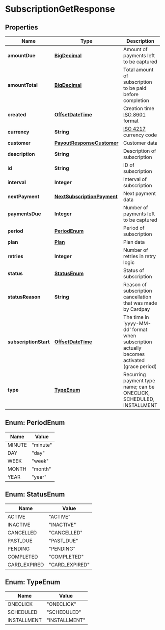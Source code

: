 
# SubscriptionGetResponse

## Properties
Name | Type | Description | Notes
------------ | ------------- | ------------- | -------------
**amountDue** | [**BigDecimal**](BigDecimal.md) | Amount of payments left to be captured |  [optional]
**amountTotal** | [**BigDecimal**](BigDecimal.md) | Total amount of subscription to be paid before completion |  [optional]
**created** | [**OffsetDateTime**](OffsetDateTime.md) | Creation time [ISO 8601](https://en.wikipedia.org/wiki/ISO_8601) format | 
**currency** | **String** | [ISO 4217](https://en.wikipedia.org/wiki/ISO_4217) currency code |  [optional]
**customer** | [**PayoutResponseCustomer**](PayoutResponseCustomer.md) | Customer data | 
**description** | **String** | Description of subscription | 
**id** | **String** | ID of subscription | 
**interval** | **Integer** | Interval of subscription |  [optional]
**nextPayment** | [**NextSubscriptionPayment**](NextSubscriptionPayment.md) | Next payment data |  [optional]
**paymentsDue** | **Integer** | Number of payments left to be captured |  [optional]
**period** | [**PeriodEnum**](#PeriodEnum) | Period of subscription |  [optional]
**plan** | [**Plan**](Plan.md) | Plan data |  [optional]
**retries** | **Integer** | Number of retries in retry logic |  [optional]
**status** | [**StatusEnum**](#StatusEnum) | Status of subscription | 
**statusReason** | **String** | Reason of subscription cancellation that was made by Cardpay |  [optional]
**subscriptionStart** | [**OffsetDateTime**](OffsetDateTime.md) | The time in &#39;yyyy-MM-dd&#39; format when subscription actually becomes activated (grace period) |  [optional]
**type** | [**TypeEnum**](#TypeEnum) | Recurring payment type name; can be ONECLICK, SCHEDULED, INSTALLMENT |  [optional]


<a name="PeriodEnum"></a>
## Enum: PeriodEnum
Name | Value
---- | -----
MINUTE | &quot;minute&quot;
DAY | &quot;day&quot;
WEEK | &quot;week&quot;
MONTH | &quot;month&quot;
YEAR | &quot;year&quot;


<a name="StatusEnum"></a>
## Enum: StatusEnum
Name | Value
---- | -----
ACTIVE | &quot;ACTIVE&quot;
INACTIVE | &quot;INACTIVE&quot;
CANCELLED | &quot;CANCELLED&quot;
PAST_DUE | &quot;PAST_DUE&quot;
PENDING | &quot;PENDING&quot;
COMPLETED | &quot;COMPLETED&quot;
CARD_EXPIRED | &quot;CARD_EXPIRED&quot;


<a name="TypeEnum"></a>
## Enum: TypeEnum
Name | Value
---- | -----
ONECLICK | &quot;ONECLICK&quot;
SCHEDULED | &quot;SCHEDULED&quot;
INSTALLMENT | &quot;INSTALLMENT&quot;



